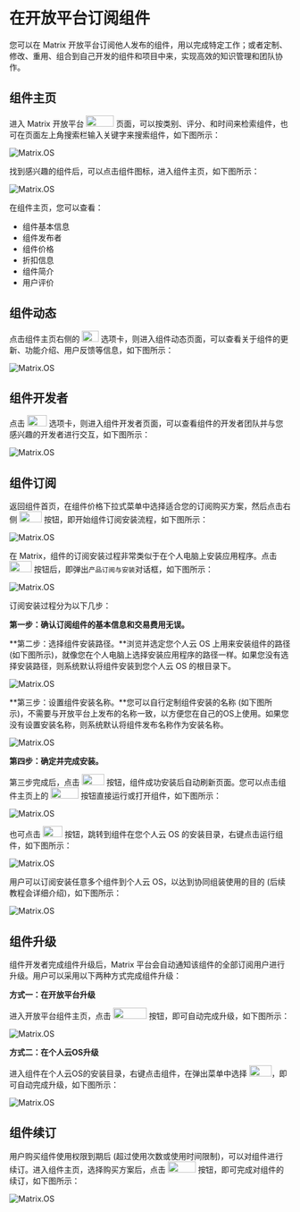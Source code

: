 # 在开放平台订阅组件

您可以在 Matrix 开放平台订阅他人发布的组件，用以完成特定工作；或者定制、修改、重用、组合到自己开发的组件和项目中来，实现高效的知识管理和团队协作。

## 组件主页

进入 Matrix 开放平台 <img src="./././././media/logo/market.png" width="50" height="20"> 页面，可以按类别、评分、和时间来检索组件，也可在页面左上角搜索栏输入关键字来搜索组件，如下图所示：

![Matrix.OS](../../../../media/os/com/marketsearch.png "进入Matrix开放平台并检索组件")

找到感兴趣的组件后，可以点击组件图标，进入组件主页，如下图所示：

![Matrix.OS](../../../../media/os/com/productpage.png "进入组件主页")

在组件主页，您可以查看：

* 组件基本信息
* 组件发布者
* 组件价格
* 折扣信息
* 组件简介
* 用户评价

## 组件动态

点击组件主页右侧的 <img src="./././././media/logo/feed2.png" width="30" height="20"> 选项卡，则进入组件动态页面，可以查看关于组件的更新、功能介绍、用户反馈等信息，如下图所示：

![Matrix.OS](../../../../media/os/com/productpost.png "组件动态")

## 组件开发者

点击 <img src="./././././media/logo/developer2.png" width="35" height="20"> 选项卡，则进入组件开发者页面，可以查看组件的开发者团队并与您感兴趣的开发者进行交互，如下图所示：

![Matrix.OS](../../../../media/os/com/productdeveloper.png "组件开发者")

## 组件订阅

返回组件首页，在组件价格下拉式菜单中选择适合您的订阅购买方案，然后点击右侧 <img src="./././././media/logo/subscribe.png" width="40" height="20"> 按钮，即开始组件订阅安装流程，如下图所示：

![Matrix.OS](../../../../media/os/com/productsubscribe1.png "订阅组件")

在 Matrix，组件的订阅安装过程非常类似于在个人电脑上安装应用程序。点击 <img src="./././././media/logo/subscribe.png" width="40" height="20"> 按钮后，即弹出`产品订阅与安装`对话框，如下图所示：

![Matrix.OS](../../../../media/os/com/productsubscribe2.png "订阅与安装管理")

订阅安装过程分为以下几步：

**第一步：确认订阅组件的基本信息和交易费用无误。**

**第二步：选择组件安装路径。**浏览并选定您个人云 OS 上用来安装组件的路径 (如下图所示)，就像您在个人电脑上选择安装应用程序的路径一样。如果您没有选择安装路径，则系统默认将组件安装到您个人云 OS 的根目录下。

![Matrix.OS](../../../../media/os/com/installbrowse.gif "选择组件安装路径")

**第三步：设置组件安装名称。**您可以自行定制组件安装的名称 (如下图所示)，不需要与开放平台上发布的名称一致，以方便您在自己的OS上使用。如果您没有设置安装名称，则系统默认将组件发布名称作为安装名称。

![Matrix.OS](../../../../media/os/com/installname.gif "设置组件安装名称")

**第四步：确定并完成安装。**

第三步完成后，点击 <img src="./././././media/logo/confirmbutton.png" width="40" height="20"> 按钮，组件成功安装后自动刷新页面。您可以点击组件主页上的 <img src="./././././media/logo/runprogram.png" width="50" height="20"> 按钮直接运行或打开组件，如下图所示：

![Matrix.OS](../../../../media/os/com/productsubscribe3.gif "组件安装后运行")

也可点击 <img src="./././././media/logo/viewoslocation.png" width="35" height="20"> 按钮，跳转到组件在您个人云 OS 的安装目录，右键点击运行组件，如下图所示：

![Matrix.OS](../../../../media/os/com/productsubscribe4.gif "跳转到组件的安装目录")

用户可以订阅安装任意多个组件到个人云 OS，以达到协同组装使用的目的 (后续教程会详细介绍)，如下图所示：

![Matrix.OS](../../../../media/os/com/multisubscribe.png "多个组件订阅到云OS")

## 组件升级

组件开发者完成组件升级后，Matrix 平台会自动通知该组件的全部订阅用户进行升级。用户可以采用以下两种方式完成组件升级：

**方式一：在开放平台升级**

进入开放平台组件主页，点击 <img src="./././././media/logo/upgrade.png" width="60" height="20"> 按钮，即可自动完成升级，如下图所示：

![Matrix.OS](../../../../media/os/com/upgrade1.png "组件升级-方法1")

**方式二：在个人云OS升级**

进入组件在个人云OS的安装目录，右键点击组件，在弹出菜单中选择 <img src="./././././media/logo/upgrade2.png" width="40" height="20">，即可自动完成升级，如下图所示：

![Matrix.OS](../../../../media/os/com/upgrade2.png "组件升级-方法2")

## 组件续订

用户购买组件使用权限到期后 (超过使用次数或使用时间限制)，可以对组件进行续订。进入组件主页，选择购买方案后，点击 <img src="./././././media/logo/renew.png" width="50" height="20"> 按钮，即可完成对组件的续订，如下图所示：

![Matrix.OS](../../../../media/os/com/renewsubscribe.gif "续订组件")
